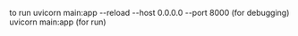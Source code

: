 to run 
uvicorn main:app --reload --host 0.0.0.0 --port 8000 (for debugging)
uvicorn main:app (for run)